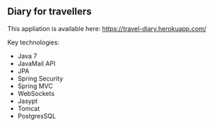 ## Diary for travellers
This appliation is available here: https://travel-diary.herokuapp.com/

Key technologies:
* Java 7
* JavaMail API
* JPA
* Spring Security
* Spring MVC
* WebSockets
* Jasypt
* Tomcat
* PostgresSQL

